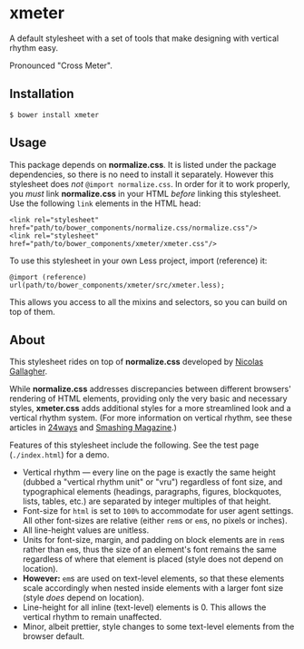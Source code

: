 # xmeter
A default stylesheet with a set of tools that make designing with vertical rhythm easy.

Pronounced "Cross Meter".

## Installation

    $ bower install xmeter

## Usage

This package depends on **normalize.css**. It is listed under the package dependencies,
so there is no need to install it separately. However this stylesheet does *not*
`@import normalize.css`. In order for it
to work properly, you *must* link **normalize.css** in your HTML *before* linking this stylesheet.
Use the following `link` elements
in the HTML head:

    <link rel="stylesheet" href="path/to/bower_components/normalize.css/normalize.css"/>
    <link rel="stylesheet" href="path/to/bower_components/xmeter/xmeter.css"/>

To use this stylesheet in your own Less project, import (reference) it:

    @import (reference) url(path/to/bower_components/xmeter/src/xmeter.less);

This allows you access to all the mixins and selectors, so you can build on top of them.

## About

This stylesheet rides on top of **normalize.css** developed by
[Nicolas Gallagher](http://necolas.github.io/normalize.css/).

While **normalize.css** addresses discrepancies between different browsers' rendering of HTML
elements, providing only the very basic and necessary styles, **xmeter.css** adds additional
styles for a more streamlined look and a vertical rhythm system. (For more information on
vertical rhythm, see these articles in
[24ways](http://24ways.org/2006/compose-to-a-vertical-rhythm/) and
[Smashing Magazine](http://www.smashingmagazine.com/2011/03/14/technical-web-typography-guidelines-and-techniques/#tt-rhythm).)

Features of this stylesheet include the following. See the test page (`./index.html`)
for a demo.

- Vertical rhythm &mdash; every line on the page is exactly the same height
  (dubbed a "vertical rhythm unit" or "vru") regardless of font size, and typographical
  elements (headings, paragraphs, figures, blockquotes, lists, tables, etc.) are separated
  by integer multiples of that height.
- Font-size for `html` is set to `100%` to accommodate for user agent settings. All other
  font-sizes are relative (either `rem`s or `em`s, no pixels or inches).
- All line-height values are unitless.
- Units for font-size, margin, and padding on block elements are in `rem`s rather than `em`s,
  thus the size of an element's font remains the same regardless of where that element is placed
  (style does not depend on location).
- **However:** `em`s are used on text-level elements, so that these elements scale accordingly
  when nested inside elements with a larger font size (style *does* depend on location).
- Line-height for all inline (text-level) elements is 0. This allows the vertical rhythm to
  remain unaffected.
- Minor, albeit prettier, style changes to some text-level elements from the browser default.
